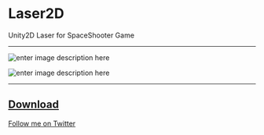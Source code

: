 Laser2D 
===================
Unity2D Laser for SpaceShooter Game

----------
![enter image description here](http://i.imgur.com/a0jcIHQ.jpg)

![enter image description here](http://i.imgur.com/G7TA5Fn.jpg)

----------
[Download](https://github.com/shohan4556/Laser2D/releases)
----------

[Follow me on Twitter](https://twitter.com/shohan4556)
